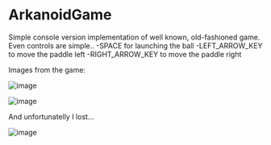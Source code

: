 # ArkanoidGame
Simple console version implementation of well known, old-fashioned game. Even controls are simple.. 
-SPACE for launching the ball
-LEFT_ARROW_KEY to move the paddle left
-RIGHT_ARROW_KEY to move the paddle right

Images from the game:

![image](https://user-images.githubusercontent.com/73364581/112637865-e2419f00-8e3e-11eb-99e8-cc9b6621d6a4.png)


![image](https://user-images.githubusercontent.com/73364581/113209809-cc374280-9273-11eb-9fc4-32c614c67e05.png)

And unfortunatelly I lost...

![image](https://user-images.githubusercontent.com/73364581/113209996-07397600-9274-11eb-8320-71df2dbc7f07.png)
